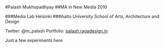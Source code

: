 #Palash Mukhopadhyay
##MA in New Media 2010

###Media Lab Helsinki
###Aalto University School of Arts, Architecture and Design

Twitter: @m_palash
Portfolio: [palash.ragadesign.in](http://palash.ragadesign.in)

Just a few experiments here